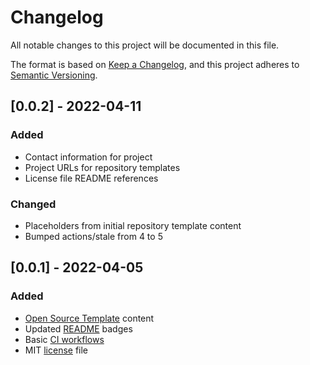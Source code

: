 # Changelog

All notable changes to this project will be documented in this file.

The format is based on [Keep a Changelog](https://keepachangelog.com/en/1.0.0/),
and this project adheres to [Semantic Versioning](https://semver.org/spec/v2.0.0.html).

## [0.0.2] - 2022-04-11

### Added

- Contact information for project
- Project URLs for repository templates
- License file README references

### Changed

- Placeholders from initial repository template content
- Bumped actions/stale from 4 to 5

## [0.0.1] - 2022-04-05

### Added

- [Open Source Template](https://github.com/wayfair-incubator/oss-template) content
- Updated [README](README.md) badges
- Basic [CI workflows](.github/workflows)
- MIT [license](LICENSE) file
